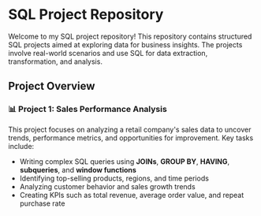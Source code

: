 # SQL Project Repository

Welcome to my SQL project repository! This repository contains structured SQL projects aimed at exploring data for business insights. The projects involve real-world scenarios and use SQL for data extraction, transformation, and analysis.

## Project Overview

### 📊 Project 1: Sales Performance Analysis

This project focuses on analyzing a retail company's sales data to uncover trends, performance metrics, and opportunities for improvement. Key tasks include:

- Writing complex SQL queries using **JOINs**, **GROUP BY**, **HAVING**, **subqueries**, and **window functions**
- Identifying top-selling products, regions, and time periods
- Analyzing customer behavior and sales growth trends
- Creating KPIs such as total revenue, average order value, and repeat purchase rate

